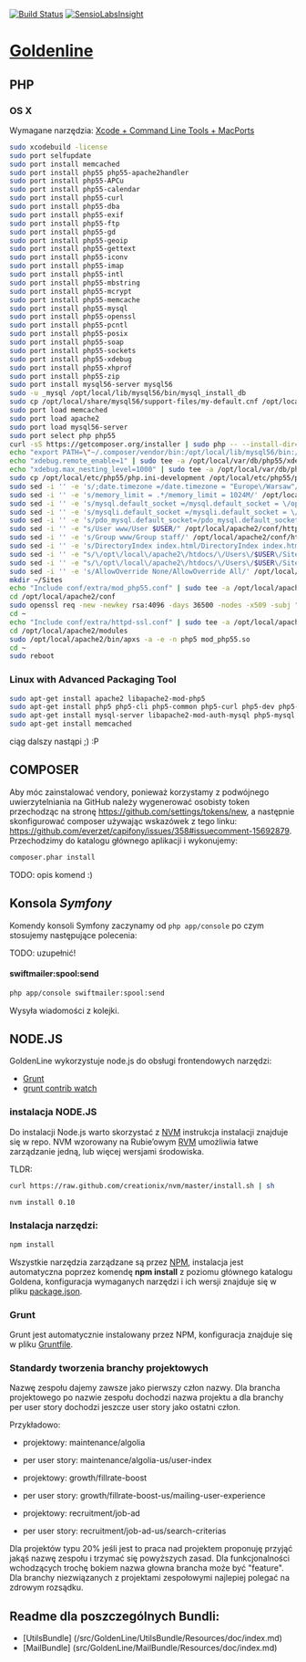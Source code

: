 [![Build Status](https://magnum.travis-ci.com/GoldenLine/GoldenLine.svg?token=Ypu8ohyMsCgurs9qQ5Ay)](https://magnum.travis-ci.com/GoldenLine/GoldenLine)
[![SensioLabsInsight](https://insight.sensiolabs.com/projects/22ef7dba-f68c-4190-a7e5-2293e8218dea/big.png)](https://insight.sensiolabs.com/projects/22ef7dba-f68c-4190-a7e5-2293e8218dea)
# [Goldenline](http://goldenline.pl)

## PHP

### OS X

Wymagane narzędzia: [Xcode + Command Line Tools + MacPorts](http://www.macports.org/install.php)

````bash
sudo xcodebuild -license
sudo port selfupdate
sudo port install memcached
sudo port install php55 php55-apache2handler
sudo port install php55-APCu
sudo port install php55-calendar
sudo port install php55-curl
sudo port install php55-dba
sudo port install php55-exif
sudo port install php55-ftp
sudo port install php55-gd
sudo port install php55-geoip
sudo port install php55-gettext
sudo port install php55-iconv
sudo port install php55-imap
sudo port install php55-intl
sudo port install php55-mbstring
sudo port install php55-mcrypt
sudo port install php55-memcache
sudo port install php55-mysql
sudo port install php55-openssl
sudo port install php55-pcntl
sudo port install php55-posix
sudo port install php55-soap
sudo port install php55-sockets
sudo port install php55-xdebug
sudo port install php55-xhprof
sudo port install php55-zip
sudo port install mysql56-server mysql56
sudo -u _mysql /opt/local/lib/mysql56/bin/mysql_install_db
sudo cp /opt/local/share/mysql56/support-files/my-default.cnf /opt/local/etc/mysql56/my-new.cnf
sudo port load memcached
sudo port load apache2
sudo port load mysql56-server
sudo port select php php55
curl -sS https://getcomposer.org/installer | sudo php -- --install-dir=/opt/local/bin --filename=composer
echo "export PATH=\"~/.composer/vendor/bin:/opt/local/lib/mysql56/bin:/opt/local/bin:/opt/local/sbin:\$PATH\"" > .profile
echo "xdebug.remote_enable=1" | sudo tee -a /opt/local/var/db/php55/xdebug.ini
echo "xdebug.max_nesting_level=1000" | sudo tee -a /opt/local/var/db/php55/xdebug.ini
sudo cp /opt/local/etc/php55/php.ini-development /opt/local/etc/php55/php.ini
sudo sed -i '' -e 's/;date.timezone =/date.timezone = "Europe\/Warsaw"/' /opt/local/etc/php55/php.ini
sudo sed -i '' -e 's/memory_limit = .*/memory_limit = 1024M/' /opt/local/etc/php55/php.ini
sudo sed -i '' -e 's/mysql.default_socket =/mysql.default_socket = \/opt\/local\/var\/run\/mysql56\/mysqld.sock/' /opt/local/etc/php55/php.ini
sudo sed -i '' -e 's/mysqli.default_socket =/mysqli.default_socket = \/opt\/local\/var\/run\/mysql56\/mysqld.sock/' /opt/local/etc/php55/php.ini
sudo sed -i '' -e 's/pdo_mysql.default_socket=/pdo_mysql.default_socket= \/opt\/local\/var\/run\/mysql56\/mysqld.sock/' /opt/local/etc/php55/php.ini
sudo sed -i '' -e "s/User www/User $USER/" /opt/local/apache2/conf/httpd.conf
sudo sed -i '' -e 's/Group www/Group staff/' /opt/local/apache2/conf/httpd.conf
sudo sed -i '' -e 's/DirectoryIndex index.html/DirectoryIndex index.html index.php/' /opt/local/apache2/conf/httpd.conf
sudo sed -i '' -e "s/\/opt\/local\/apache2\/htdocs/\/Users\/$USER\/Sites/" /opt/local/apache2/conf/httpd.conf
sudo sed -i '' -e "s/\/opt\/local\/apache2\/htdocs/\/Users\/$USER\/Sites/" /opt/local/apache2/conf/extra/httpd-ssl.conf
sudo sed -i '' -e 's/AllowOverride None/AllowOverride All/' /opt/local/apache2/conf/httpd.conf
mkdir ~/Sites
echo "Include conf/extra/mod_php55.conf" | sudo tee -a /opt/local/apache2/conf/httpd.conf
cd /opt/local/apache2/conf
sudo openssl req -new -newkey rsa:4096 -days 36500 -nodes -x509 -subj "/C=PL/ST=Mazowieckie/L=Warszawa/O=GoldenLine/CN=localhost" -keyout server.key -out server.crt
cd ~
echo "Include conf/extra/httpd-ssl.conf" | sudo tee -a /opt/local/apache2/conf/httpd.conf
cd /opt/local/apache2/modules
sudo /opt/local/apache2/bin/apxs -a -e -n php5 mod_php55.so
cd ~
sudo reboot
````

### Linux with Advanced Packaging Tool

````bash
sudo apt-get install apache2 libapache2-mod-php5
sudo apt-get install php5 php5-cli php5-common php5-curl php5-dev php5-geoip php5-imap php5-intl php5-json php5-mcrypt php5-memcache* php5-oauth php5-sqlite php5-svn php5-xcache php5-xhprof php5-xdebug php-apc
sudo apt-get install mysql-server libapache2-mod-auth-mysql php5-mysql
sudo apt-get install memcached
````

ciąg dalszy nastąpi ;) :P

## COMPOSER

Aby móc zainstalować vendory, ponieważ korzystamy z podwójnego uwierzytelniania na GitHub należy wygenerować osobisty
token przechodząc na stronę https://github.com/settings/tokens/new, a następnie skonfigurować composer używając wskazówek
z tego linku: https://github.com/everzet/capifony/issues/358#issuecomment-15692879.
Przechodzimy do katalogu głównego aplikacji i wykonujemy:
````bash
composer.phar install
````

TODO: opis komend :)

## Konsola _Symfony_

Komendy konsoli Symfony zaczynamy od `php app/console` po czym stosujemy następujące polecenia:

TODO: uzupełnić!

#### swiftmailer:spool:send

````bash
php app/console swiftmailer:spool:send
````

Wysyła wiadomości z kolejki.

## NODE.JS

GoldenLine wykorzystuje node.js do obsługi frontendowych narzędzi:

* [Grunt](http://gruntjs.com/)
* [grunt contrib watch](https://github.com/gruntjs/grunt-contrib-watch)

### instalacja NODE.JS

Do instalacji Node.js warto skorzystać z [NVM](https://github.com/creationix/nvm) instrukcja instalacji znajduje się w repo. NVM wzorowany na Rubie’owym [RVM](http://rvm.io/) umożliwia łatwe zarządzanie jedną, lub więcej wersjami środowiska.

TLDR:

````bash
curl https://raw.github.com/creationix/nvm/master/install.sh | sh
````

````bash
nvm install 0.10
````


### Instalacja narzędzi:

````bash
npm install
````

Wszystkie narzędzia zarządzane są przez [NPM](https://npmjs.org/), instalacja jest automatyczna poprzez komendę __npm install__ z poziomu głównego katalogu Goldena, konfiguracja wymaganych narzędzi i ich wersji znajduje się w pliku [package.json](package.json).

### Grunt

Grunt jest automatycznie instalowany przez NPM, konfiguracja znajduje się w pliku [Gruntfile](Gruntfile.js).

### Standardy tworzenia branchy projektowych

Nazwę zespołu dajemy zawsze jako pierwszy człon nazwy. Dla brancha projektowego po nazwie zespołu dochodzi nazwa projektu
a dla branchy per user story dochodzi jeszcze user story jako ostatni człon.

Przykładowo:
- projektowy: maintenance/algolia
- per user story: maintenance/algolia-us/user-index

- projektowy: growth/fillrate-boost
- per user story: growth/fillrate-boost-us/mailing-user-experience

- projektowy: recruitment/job-ad
- per user story: recruitment/job-ad-us/search-criterias

Dla projektów typu 20% jeśli jest to praca nad projektem proponuję przyjąć jakąś nazwę zespołu i trzymać się powyższych
zasad. Dla funkcjonalności wchodzących trochę bokiem nazwa głowna brancha może być "feature".
Dla branchy niezwiązanych z projektami zespołowymi najlepiej polegać na zdrowym rozsądku.

## Readme dla poszczególnych Bundli:
* [UtilsBundle] (/src/GoldenLine/UtilsBundle/Resources/doc/index.md)
* [MailBundle] (src/GoldenLine/MailBundle/Resources/doc/index.md)
